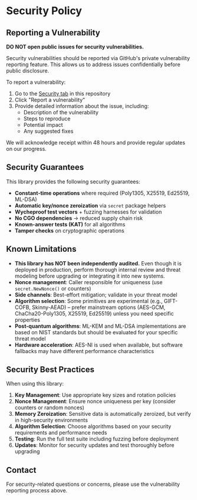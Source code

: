 # Security Policy

## Reporting a Vulnerability

**DO NOT open public issues for security vulnerabilities.**

Security vulnerabilities should be reported via GitHub's private vulnerability reporting feature. This allows us to address issues confidentially before public disclosure.

To report a vulnerability:
1. Go to the [Security tab](https://github.com/AeonDave/cryptonite-go/security) in this repository
2. Click "Report a vulnerability"
3. Provide detailed information about the issue, including:
   - Description of the vulnerability
   - Steps to reproduce
   - Potential impact
   - Any suggested fixes

We will acknowledge receipt within 48 hours and provide regular updates on our progress.

## Security Guarantees

This library provides the following security guarantees:

- **Constant-time operations** where required (Poly1305, X25519, Ed25519, ML-DSA)
- **Automatic key/nonce zeroization** via `secret` package helpers
- **Wycheproof test vectors** + fuzzing harnesses for validation
- **No CGO dependencies** → reduced supply chain risk
- **Known-answer tests (KAT)** for all algorithms
- **Tamper checks** on cryptographic operations

## Known Limitations

- **This library has NOT been independently audited.** Even though it is deployed in production, perform thorough internal review and threat modeling before upgrading or integrating it into new systems.
- **Nonce management**: Caller responsible for uniqueness (use `secret.NewNonce()` or counters)
- **Side channels**: Best-effort mitigation; validate in your threat model
- **Algorithm selection**: Some primitives are experimental (e.g., GIFT-COFB, Skinny-AEAD) – prefer mainstream options (AES-GCM, ChaCha20-Poly1305, X25519, Ed25519) unless you need specific properties
- **Post-quantum algorithms**: ML-KEM and ML-DSA implementations are based on NIST standards but should be evaluated for your specific threat model
- **Hardware acceleration**: AES-NI is used when available, but software fallbacks may have different performance characteristics

## Security Best Practices

When using this library:

1. **Key Management**: Use appropriate key sizes and rotation policies
2. **Nonce Management**: Ensure nonce uniqueness per key (consider counters or random nonces)
3. **Memory Zeroization**: Sensitive data is automatically zeroized, but verify in high-security environments
4. **Algorithm Selection**: Choose algorithms based on your security requirements and performance needs
5. **Testing**: Run the full test suite including fuzzing before deployment
6. **Updates**: Monitor for security updates and test thoroughly before upgrading

## Contact

For security-related questions or concerns, please use the vulnerability reporting process above.

